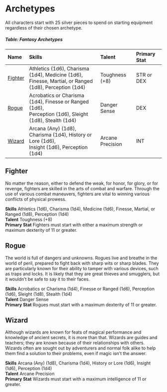 # Archetypes

All characters start with 25 silver pieces to spend on starting equipment regardless of their chosen archetype.

##### Table: Fantasy Archetypes
| Name | Skills | Talent | Primary Stat |
|:-|:-|:-|:-|
| [Fighter](#fighter) | Athletics (1d6), Charisma (1d4), Medicine (1d6),<br/>Finesse, Martial, or Ranged (1d8), Perception (1d4) | Toughness (+8) | STR or DEX |
| [Rogue](#rogue) | Acrobatics or Charisma (1d4), Finesse or Ranged (1d6),<br/>Perception (1d6), Sleight (1d8), Stealth (1d4) | Danger Sense | DEX |
| [Wizard](#wizard) | Arcana (Any) (1d8), Charisma (1d4), History or Lore (1d6),<br/>Insight (1d6), Perception (1d4) | Arcane Precision | INT |

## Fighter

No matter the reason, either to defend the weak, for honor, for glory, or for revenge, fighters are skilled in the arts of combat and warfare. Through the use of various combat maneuvers, fighters are vital to winning various conflicts of physical prowess.

**Skills** Athletics (1d6), Charisma (1d4), Medicine (1d6), Finesse, Martial, or Ranged (1d8), Perception (1d4)  
**Talent** Toughness (+8)  
**Primary Stat** Fighters must start with either a maximum strength or maximum dexterity of 11 or greater.

## Rogue

The world is full of dangers and unknowns. Rogues live and breathe in the world of peril, prepared to fight back with sharp wits or sharp blades. They are particularly known for their ability to tamper with various devices, such as traps and locks. It is likely that they are great thieves and smugglers, but it wouldn't be safe to say it to their faces.

**Skills** Acrobatics or Charisma (1d4), Finesse or Ranged (1d6), Perception (1d6), Sleight (1d8), Stealth (1d4)  
**Talent** Danger Sense  
**Primary Stat** Rogues must start with a maximum dexterity of 11 or greater.

## Wizard

Although wizards are known for feats of magical performance and knowledge of ancient secrets, it is more than that. Wizards are guides and teachers; they are known because of their relationships with others. Wizards often are sought out by adventurers and normal folk alike to help them find a solution to their problems, even if magic isn't the answer.

**Skills** Arcana (Any) (1d8), Charisma (1d4), History or Lore (1d6), Insight (1d6), Perception (1d4)  
**Talent** Arcane Precision  
**Primary Stat** Wizards must start with a maximum intelligence of 11 or greater.
